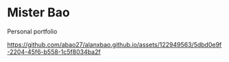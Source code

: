 # Mister Bao
Personal portfolio



https://github.com/abao27/alanxbao.github.io/assets/122949563/5dbd0e9f-2204-45f6-b558-1c5f8034ba2f

